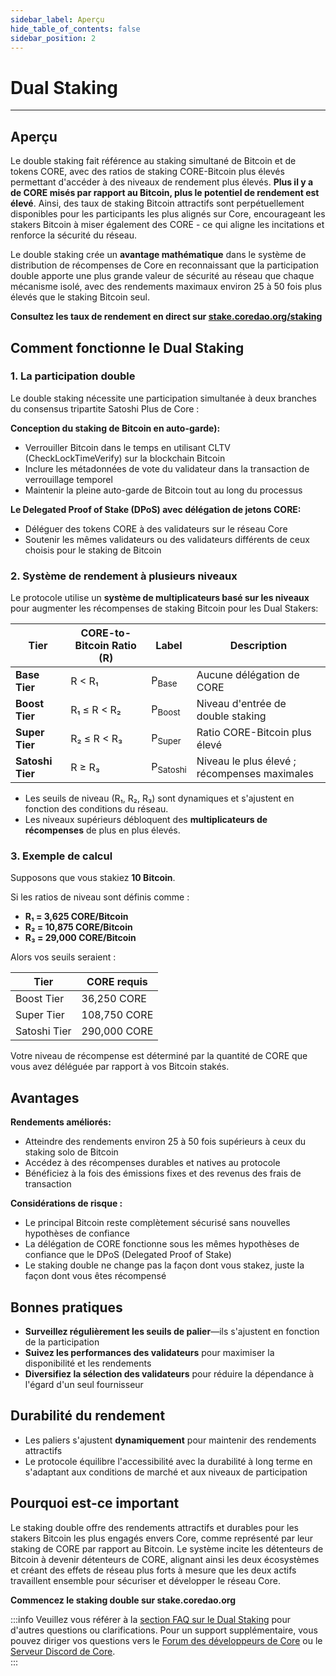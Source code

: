 ```yaml
---
sidebar_label: Aperçu
hide_table_of_contents: false
sidebar_position: 2
---
```


# Dual Staking

---

## Aperçu

Le double staking fait référence au staking simultané de Bitcoin et de tokens CORE, avec des ratios de staking CORE-Bitcoin plus élevés permettant d'accéder à des niveaux de rendement plus élevés. **Plus il y a de CORE misés par rapport au Bitcoin, plus le potentiel de rendement est élevé**. Ainsi, des taux de staking Bitcoin attractifs sont perpétuellement disponibles pour les participants les plus alignés sur Core, encourageant les stakers Bitcoin à miser également des CORE - ce qui aligne les incitations et renforce la sécurité du réseau.

Le double staking crée un **avantage mathématique** dans le système de distribution de récompenses de Core en reconnaissant que la participation double apporte une plus grande valeur de sécurité au réseau que chaque mécanisme isolé, avec des rendements maximaux environ 25 à 50 fois plus élevés que le staking Bitcoin seul.

**Consultez les taux de rendement en direct sur [stake.coredao.org/staking](https://stake.coredao.org/staking)**

## Comment fonctionne le Dual Staking

### 1. La participation double

Le double staking nécessite une participation simultanée à deux branches du consensus tripartite Satoshi Plus de Core :

**Conception du staking de Bitcoin en auto-garde):**

- Verrouiller Bitcoin dans le temps en utilisant CLTV (CheckLockTimeVerify) sur la blockchain Bitcoin
- Inclure les métadonnées de vote du validateur dans la transaction de verrouillage temporel
- Maintenir la pleine auto-garde de Bitcoin tout au long du processus

**Le Delegated Proof of Stake (DPoS) avec délégation de jetons CORE:**

- Déléguer des tokens CORE à des validateurs sur le réseau Core
- Soutenir les mêmes validateurs ou des validateurs différents de ceux choisis pour le staking de Bitcoin

### 2. Système de rendement à plusieurs niveaux

Le protocole utilise un **système de multiplicateurs basé sur les niveaux** pour augmenter les récompenses de staking Bitcoin pour les Dual Stakers:

| **Tier**         | **CORE-to-Bitcoin Ratio (R)** | **Label**           | **Description**                              |
| ---------------- | ------------------------------------------------ | ------------------- | -------------------------------------------- |
| **Base Tier**    | R < R₁                  | P<sub>Base</sub>    | Aucune délégation de CORE                    |
| **Boost Tier**   | R₁ ≤ R < R₂             | P<sub>Boost</sub>   | Niveau d'entrée de double staking            |
| **Super Tier**   | R₂ ≤ R < R₃             | P<sub>Super</sub>   | Ratio CORE-Bitcoin plus élevé                |
| **Satoshi Tier** | R ≥ R₃                                           | P<sub>Satoshi</sub> | Niveau le plus élevé ; récompenses maximales |

- Les seuils de niveau (R₁, R₂, R₃) sont dynamiques et s'ajustent en fonction des conditions du réseau.
- Les niveaux supérieurs débloquent des **multiplicateurs de récompenses** de plus en plus élevés.

### 3. Exemple de calcul

Supposons que vous stakiez **10 Bitcoin**.

Si les ratios de niveau sont définis comme :

- **R₁ = 3,625 CORE/Bitcoin**
- **R₂ = 10,875 CORE/Bitcoin**
- **R₃ = 29,000 CORE/Bitcoin**

Alors vos seuils seraient :

| **Tier**     | **CORE requis** |
| ------------ | --------------- |
| Boost Tier   | 36,250 CORE     |
| Super Tier   | 108,750 CORE    |
| Satoshi Tier | 290,000 CORE    |

Votre niveau de récompense est déterminé par la quantité de CORE que vous avez déléguée par rapport à vos Bitcoin stakés.

## Avantages

**Rendements améliorés:**

- Atteindre des rendements environ 25 à 50 fois supérieurs à ceux du staking solo de Bitcoin
- Accédez à des récompenses durables et natives au protocole
- Bénéficiez à la fois des émissions fixes et des revenus des frais de transaction

**Considérations de risque :**

- Le principal Bitcoin reste complètement sécurisé sans nouvelles hypothèses de confiance
- La délégation de CORE fonctionne sous les mêmes hypothèses de confiance que le DPoS (Delegated Proof of Stake)
- Le staking double ne change pas la façon dont vous stakez, juste la façon dont vous êtes récompensé

## Bonnes pratiques

- **Surveillez régulièrement les seuils de palier**—ils s'ajustent en fonction de la participation
- **Suivez les performances des validateurs** pour maximiser la disponibilité et les rendements
- **Diversifiez la sélection des validateurs** pour réduire la dépendance à l'égard d'un seul fournisseur

## Durabilité du rendement

- Les paliers s'ajustent **dynamiquement** pour maintenir des rendements attractifs
- Le protocole équilibre l'accessibilité avec la durabilité à long terme en s'adaptant aux conditions de marché et aux niveaux de participation

## Pourquoi est-ce important

Le staking double offre des rendements attractifs et durables pour les stakers Bitcoin les plus engagés envers Core, comme représenté par leur staking de CORE par rapport au Bitcoin. Le système incite les détenteurs de Bitcoin à devenir détenteurs de CORE, alignant ainsi les deux écosystèmes et créant des effets de réseau plus forts à mesure que les deux actifs travaillent ensemble pour sécuriser et développer le réseau Core.

**Commencez le staking double sur stake.coredao.org**

:::info
Veuillez vous référer à la [section FAQ sur le Dual Staking](../../../FAQs/dual-staking-faqs.md) pour d'autres questions ou clarifications. Pour un support supplémentaire, vous pouvez diriger vos questions vers le [Forum des développeurs de Core](http://forum.coredao.org) ou le [Serveur Discord de Core](https://discord.gg/M2AGJKSG).\
:::
